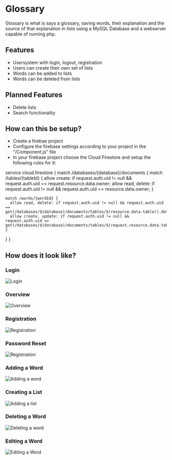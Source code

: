 # Glossary

Glossary is what is says a glossary, saving words, their explanation and the source of that explanation in lists using a MySQL Database and a webserver capable of running php.


## Features
- Usersystem with login, logout, registration
- Users can create their own set of lists
- Words can be added to lists
- Words can be deleted from lists

## Planned Features
- Delete lists
- Search functionality

## How can this be setup?
- Create a firebae project
- Configure the firebase settings according to your project in the "/Component.js" file
- In your firebase project choose the Cloud Firestore and setup the following rules for it:
 
 service cloud.firestore {
  match /databases/{database}/documents {
    match /tables/{tableId} {
      allow create: if request.auth.uid != null && request.auth.uid == request.resource.data.owner;
      allow read, delete: if request.auth.uid != null && request.auth.uid == resource.data.owner;
    }
    
    match /words/{wordId} {
      allow read, delete: if request.auth.uid != null && request.auth.uid == get(/databases/$(database)/documents/tables/$(resource.data.table)).data.owner;
      allow create, update: if request.auth.uid != null && request.auth.uid == get(/databases/$(database)/documents/tables/$(request.resource.data.table)).data.owner;
    }
  }
} 

## How does it look like?

### Login
![Login](https://i.imgur.com/VfOCfJI.png)

### Overview
![Overview](https://i.imgur.com/v1ScduK.png)

### Registration
![Registration](https://i.imgur.com/SpvAGR5.png)

### Password Reset
![Registration](https://i.imgur.com/WgP1nze.png)

### Adding a Word
![Adding a word](https://i.imgur.com/1W4xzds.png)

### Creating a List
![Adding a list](https://i.imgur.com/OEgN9Jv.png)

### Deleting a Word
![Deleting a word](https://i.imgur.com/UXaSfNg.png)

### Editing a Word
![Editing a Word](https://i.imgur.com/uLSoIv0.png)
